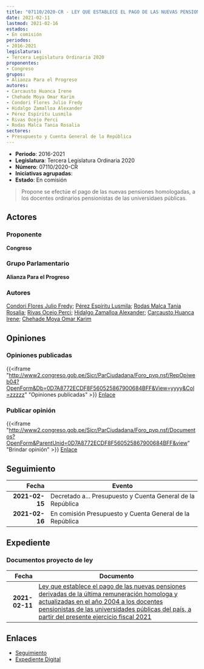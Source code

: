 ```yaml
---
title: "07110/2020-CR - LEY QUE ESTABLECE EL PAGO DE LAS NUEVAS PENSIONES DERIVADAS DE LA ÚLTIMA REMUNERACIÓN HOMOLOGADA Y ACTUALIZADAS EN EL AÑO 2004 A LOS DOCENTES PENSIONISTAS DE LAS UNIVERSIDADES PÚBLICAS DEL PAÍS, A PARTIR DEL PRESENTE EJERCICIO FISCAL 2021"
date: 2021-02-11
lastmod: 2021-02-16
estados:
- En comisión
periodos:
- 2016-2021
legislaturas:
- Tercera Legislatura Ordinaria 2020
proponentes:
- Congreso
grupos:
- Alianza Para el Progreso
autores:
- Carcausto Huanca Irene
- Chehade Moya Omar Karim
- Condori Flores Julio Fredy
- Hidalgo Zamalloa Alexander
- Pérez Espíritu Lusmila
- Rivas Ocejo Perci
- Rodas Malca Tania Rosalia
sectores:
- Presupuesto y Cuenta General de la República
---
```

- **Periodo**: 2016-2021
- **Legislatura**: Tercera Legislatura Ordinaria 2020
- **Número**: 07110/2020-CR
- **Iniciativas agrupadas**: 
- **Estado**: En comisión

> Propone se efectúe el pago de las nuevas pensiones homologadas, a los docentes ordinarios pensionistas de las universidaes públicas.


## Actores

### Proponente

**Congreso**

### Grupo Parlamentario

**Alianza Para el Progreso**

### Autores

[Condori Flores Julio Fredy](mailto:mailto:jcondori@congreso.gob.pe); [Pérez Espíritu Lusmila](mailto:mailto:lperez@congreso.gob.pe); [Rodas Malca Tania Rosalia](mailto:mailto:trodas@congreso.gob.pe); [Rivas Ocejo Perci](mailto:mailto:privas@congreso.gob.pe); [Hidalgo Zamalloa Alexander](mailto:mailto:ahidalgo@congreso.gob.pe); [Carcausto Huanca Irene](mailto:mailto:icarcausto@congreso.gob.pe); [Chehade Moya Omar Karim](mailto:mailto:ochehade@congreso.gob.pe)

## Opiniones

### Opiniones publicadas

{{<iframe "http://www2.congreso.gob.pe/Sicr/ParCiudadana/Foro_pvp.nsf/RepOpiweb04?OpenForm&Db=0D7A8772ECDF8F560525867900684BFF&View=yyyy&Col=zzzzz" "Opiniones publicadas" >}}
[Enlace](http://www2.congreso.gob.pe/Sicr/ParCiudadana/Foro_pvp.nsf/RepOpiweb04?OpenForm&Db=0D7A8772ECDF8F560525867900684BFF&View=yyyy&Col=zzzzz)

### Publicar opinión

{{<iframe "http://www2.congreso.gob.pe/Sicr/ParCiudadana/Foro_pvp.nsf/Documentos?OpenForm&ParentUnid=0D7A8772ECDF8F560525867900684BFF&view" "Brindar opinión" >}}
[Enlace](http://www2.congreso.gob.pe/Sicr/ParCiudadana/Foro_pvp.nsf/Documentos?OpenForm&ParentUnid=0D7A8772ECDF8F560525867900684BFF&view)


## Seguimiento

| Fecha | Evento |
|------:|--------|
| **2021-02-15** | Decretado a... Presupuesto y Cuenta General de la República |
| **2021-02-16** | En comisión Presupuesto y Cuenta General de la República |

## Expediente

### Documentos proyecto de ley

| Fecha | Documento |
|------:|-----------|
| **2021-02-11** | [Ley que establece el pago de las nuevas pensiones derivadas de la última remuneración homologa y actualizadas en el año 2004 a los docentes pensionistas de las universidades públicas del país, a partir del presente ejercicio fiscal 2021](http://www.leyes.congreso.gob.pe/Documentos/2016_2021/Proyectos_de_Ley_y_de_Resoluciones_Legislativas/PL07110-20210211.pdf) |

## Enlaces

- [Seguimiento](http://www2.congreso.gob.pe/Sicr/TraDocEstProc/CLProLey2016.nsf/f7fff46988ca05b1052578e100829cc7/e5363a9451c20ea305258679007a8319?OpenDocument)
- [Expediente Digital](http://www2.congreso.gob.pe/Sicr/TraDocEstProc/Expvirt_2011.nsf/visbusqptramdoc1621/07110?opendocument)

